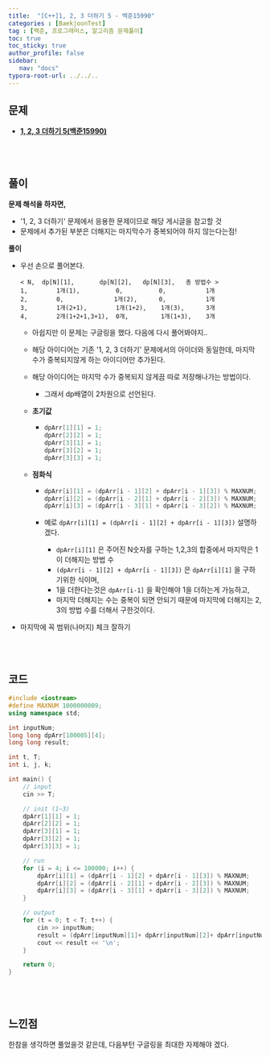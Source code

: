 ```yaml
---
title:  "[C++]1, 2, 3 더하기 5 - 백준15990"
categories : [BaekjoonTest]
tag : [백준, 프로그래머스, 알고리즘 문제풀이]
toc: true
toc_sticky: true
author_profile: false
sidebar:
   nav: "docs"
typora-root-url: ../../..
---
```




## 문제

* **[1, 2, 3 더하기 5(백준15990)](https://www.acmicpc.net/problem/15990)**

<br><br>

## 풀이

**문제 해석을 하자면,**

* '1, 2, 3 더하기' 문제에서 응용한 문제이므로 해당 게시글을 참고할 것
* 문제에서 추가된 부분은 더해지는 마지막수가 중복되어야 하지 않는다는점!




**풀이**

* 우선 손으로 풀어본다.

  ```
  < N,	dp[N][1],		dp[N][2],	dp[N][3],	총 방법수 >
  1,		1개(1),			0,			0,			 1개
  2,		0,				1개(2),		0,			 1개
  3,		1개(2+1),		1개(1+2),	1개(3),		3개
  4,		2개(1+2+1,3+1),	0개,			1개(1+3),	3개
  ```

  * 아쉽지만 이 문제는 구글링을 했다. 다음에 다시 풀어봐야지..

  * 해당 아이디어는 기존 '1, 2, 3 더하기' 문제에서의 아이더와 동일한데, 마지막 수가 중복되지않게 하는 아이디어만 추가된다.

  * 해당 아이디어는 마지막 수가 중복되지 않게끔 따로 저장해나가는 방법이다.

    * 그래서 dp배열이 2차원으로 선언된다.

  * **초기값**

    * ```c++
      dpArr[1][1] = 1;
      dpArr[2][2] = 1;
      dpArr[3][1] = 1;
      dpArr[3][2] = 1;
      dpArr[3][3] = 1;
      ```

  * **점화식**

    * ```c++
      dpArr[i][1] = (dpArr[i - 1][2] + dpArr[i - 1][3]) % MAXNUM;
      dpArr[i][2] = (dpArr[i - 2][1] + dpArr[i - 2][3]) % MAXNUM;
      dpArr[i][3] = (dpArr[i - 3][1] + dpArr[i - 3][2]) % MAXNUM;
      ```

    * 예로 `dpArr[i][1] = (dpArr[i - 1][2] + dpArr[i - 1][3])` 설명하겠다.

      * `dpArr[i][1]` 은 주어진 N숫자를 구하는 1,2,3의 합중에서 마지막은 1이 더해지는 방법 수
      * `(dpArr[i - 1][2] + dpArr[i - 1][3])` 은 `dpArr[i][1]` 을 구하기위한 식이며,
      * 1을 더한다는것은 `dpArr[i-1]` 을 확인해야 1을 더하는게 가능하고,
      * 마지막 더해지는 수는 중복이 되면 안되기 때문에 마지막에 더해지는 2, 3의 방법 수를 더해서 구한것이다.

* 마지막에 꼭 범위(나머지) 체크 잘하기




<br><br>

## 코드

```c++
#include <iostream>
#define MAXNUM 1000000009;
using namespace std;

int inputNum;
long long dpArr[100005][4];
long long result;

int t, T;
int i, j, k;

int main() {
	// input
	cin >> T;

	// init (1~3)
	dpArr[1][1] = 1;
	dpArr[2][2] = 1;
	dpArr[3][1] = 1;
	dpArr[3][2] = 1;
	dpArr[3][3] = 1;

	// run
	for (i = 4; i <= 100000; i++) {
		dpArr[i][1] = (dpArr[i - 1][2] + dpArr[i - 1][3]) % MAXNUM;
		dpArr[i][2] = (dpArr[i - 2][1] + dpArr[i - 2][3]) % MAXNUM;
		dpArr[i][3] = (dpArr[i - 3][1] + dpArr[i - 3][2]) % MAXNUM;
	}

	// output
	for (t = 0; t < T; t++) {
		cin >> inputNum;
		result = (dpArr[inputNum][1]+ dpArr[inputNum][2]+ dpArr[inputNum][3]) % MAXNUM;
		cout << result << '\n';
	}

	return 0;
}
```

<br><br>

## 느낀점

한참을 생각하면 풀었을것 같은데, 다음부턴 구글링을 최대한 자제해야 겠다.
